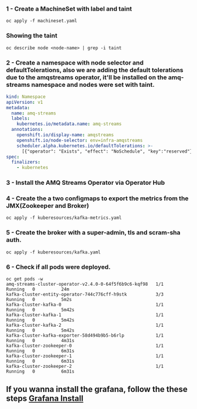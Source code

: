 ### 1 - Create a MachineSet with label and taint
```shell
oc apply -f machineset.yaml
```
### Showing the taint
```shell
oc describe node <node-name> | grep -i taint
```

### 2 - Create a namespace with node selector and defaultTolerations, also we are adding the default tolerations due to the amqstreams operator, it'll be installed on the amq-streams namespace and nodes were set with taint.
```yaml
kind: Namespace
apiVersion: v1
metadata:
  name: amq-streams
  labels:
    kubernetes.io/metadata.name: amq-streams
  annotations:
    openshift.io/display-name: amqstreams
    openshift.io/node-selector: env=infra-amqstreams
    scheduler.alpha.kubernetes.io/defaultTolerations: >-
      [{"operator": "Exists", "effect": "NoSchedule", "key":"reserved"}]
spec:
  finalizers:
    - kubernetes
```
### 3 - Install the AMQ Streams Operator via Operator Hub

### 4 - Create the a two configmaps to export the metrics from the JMX(Zookeeper and Broker)
```shell
oc apply -f kuberesources/kafka-metrics.yaml
```
### 5 - Create the broker with a super-admin, tls and scram-sha auth. 
```shell
oc apply -f kuberesources/kafka.yaml
```
### 6 - Check if all pods were deployed.
```shell
oc get pods -w 
amq-streams-cluster-operator-v2.4.0-0-64f5f6b9c6-kqf98   1/1     Running   0          24m
kafka-cluster-entity-operator-744c776cff-h9stk           3/3     Running   0          5m2s
kafka-cluster-kafka-0                                    1/1     Running   0          5m42s
kafka-cluster-kafka-1                                    1/1     Running   0          5m42s
kafka-cluster-kafka-2                                    1/1     Running   0          5m42s
kafka-cluster-kafka-exporter-58d494b9b5-b6rlp            1/1     Running   0          4m31s
kafka-cluster-zookeeper-0                                1/1     Running   0          6m31s
kafka-cluster-zookeeper-1                                1/1     Running   0          6m31s
kafka-cluster-zookeeper-2                                1/1     Running   0          6m31s
```
## If you wanna install the grafana, follow the these steps [Grafana Install](https://github.com/rafamqrs/amq-streams-utils/blob/main/deploy/grafana.adoc)
